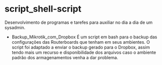 # script_shell-script
Desenvolvimento de programas e tarefes para auxiliar no dia a dia de um sysadmin.

* Backup_Mikrotik_com_Dropbox
É um script em bash para o backup das configurações das Routerboards que tenham em seus ambientes. 
O script foi adaptado a enviar o backup gerado para o Dropbox, assim tendo mais um recurso e disponibilidade dos arquivos caso o ambiente padrão dos armagenamentos venha a dar problema.
